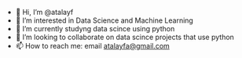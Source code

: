- 👋 Hi, I’m @atalayf
- 👀 I’m interested in Data Science and Machine Learning
- 🌱 I’m currently studyng data scince using python
- 💞️ I’m looking to collaborate on data scince projects that use python
- 📫 How to reach me: email atalayfa@gmail.com

<!---
atalayf/atalayf is a ✨ special ✨ repository because its `README.md` (this file) appears on your GitHub profile.
You can click the Preview link to take a look at your changes.
--->
